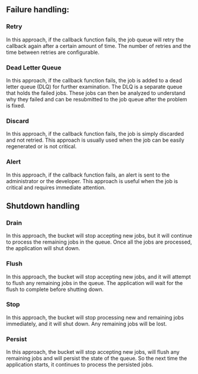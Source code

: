 
## Failure handling:

### Retry
In this approach, if the callback function fails, the job queue 
will retry  the callback again after a certain amount of time. 
The number of retries and the time between retries are configurable.

### Dead Letter Queue
In this approach, if the callback function fails, the job is added 
to a dead letter queue (DLQ) for further examination. The DLQ is a
separate queue that holds the failed jobs. These jobs can then be
analyzed to understand why they failed and can be resubmitted to 
the job queue after the problem is fixed.

### Discard
In this approach, if the callback function fails, the job is simply
discarded and not retried. This approach is usually used when the 
job can be easily regenerated or is not critical.

### Alert
In this approach, if the callback function fails, an alert is sent 
to the administrator or the developer. This approach is useful when
the job is critical and requires immediate attention.


## Shutdown handling

### Drain
In this approach, the bucket will stop accepting new jobs, but it
will continue to process the remaining jobs in the queue. Once all
the jobs are processed, the application will shut down.

### Flush
In this approach, the bucket will stop accepting new jobs, and it will
attempt to flush any remaining jobs in the queue. The application will
wait for the flush to complete before shutting down.

### Stop
In this approach, the bucket will stop processing new and remaining jobs
immediately, and it will shut down. Any remaining jobs will be lost.

### Persist
In this approach, the bucket will stop accepting new jobs, will flush 
any remaining jobs and will persist the state of the queue. So the next
time the application starts, it continues to process the persisted jobs.
